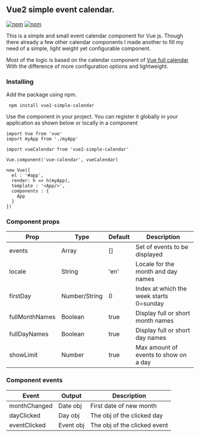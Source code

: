 ## Vue2 simple event calendar.

[![npm](https://img.shields.io/npm/v/vue2-simple-calendar.svg?maxAge=2592000?style=flat-square)]()
[![npm](https://img.shields.io/npm/dt/vue2-simple-calendar.svg?maxAge=2592000?style=flat-square)]()

This is a simple and small event calendar component for Vue js. Though there already a few other
calendar components I made another to fill my need of a simple, light weight yet configurable component.

Most of the logic is based on the calendar component of  [Vue full calendar](https://github.com/Wanderxx/vue-fullcalendar)
With the difference of more configuration options and lightweight.

### Installing

Add the package using npm.

```
 npm install vue2-simple-calendar
```

Use the component in your project. You can register it globally in your application as shown below or locally in a component

```
import Vue from 'vue'
import myApp from './myApp'

import vueCalendar from 'vue2-simple-calendar'

Vue.component('vue-calendar', vueCalendar)

new Vue({
  el : '#app',
  render: h => h(myApp),
  template : '<App/>',
  components : {
    App
  }
})
```

### Component props

| Prop                  | Type            | Default     | Description                              |
|-----------------------|-----------------|-------------|------------------------------------------|
| events                | Array           | []          | Set of events to be displayed            |
| locale                | String          | 'en'        | Locale for the month and day names       |
| firstDay              | Number/String   | 0           | Index at which the week starts 0=sunday  |
| fullMonthNames        | Boolean         | true        | Display full or short month names        |
| fullDayNames          | Boolean         | true        | Display full or short day names          |
| showLimit             | Number          | true        | Max amount of events to show on a day    |

### Component events

| Event                 | Output          | Description                  |               
|-----------------------|-----------------|------------------------------|
| monthChanged          | Date obj        | First date of new month      |
| dayClicked            | Day obj         | The obj of the clicked day   |
| eventClicked          | Event obj       | The obj of the clicked event |
